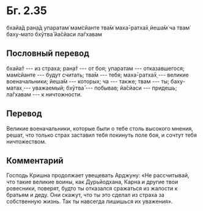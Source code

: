 # Бг. 2.35

бхайа̄д ран̣а̄д упаратам̇
мам̇сйанте тва̄м̇ маха̄-ратха̄х̣
йеша̄м̇ ча твам̇ баху-мато
бхӯтва̄ йа̄сйаси ла̄гхавам

## Пословный перевод

бхайа̄т --- из страха; ран̣а̄т --- от боя; упаратам --- отказавшегося;
мам̇сйанте --- будут считать; тва̄м --- тебя; маха̄-ратха̄х̣ --- великие
военачальники; йеша̄м --- которых; ча --- также; твам --- ты; баху-матах̣
--- уважаемый; бхӯтва̄ --- побывав; йа̄сйаси --- придешь; ла̄гхавам --- к
ничтожности.

## Перевод

Великие военачальники, которые были о тебе столь высокого мнения, решат,
что только страх заставил тебя покинуть поле боя, и сочтут тебя
ничтожеством.

## Комментарий

Господь Кришна продолжает увещевать Арджуну: «Не рассчитывай, что такие
великие воины, как Дурьйодхана, Карна и другие твои ровесники, поверят,
будто ты отказался сражаться из жалости к братьям и деду. Они скажут,
что ты это сделал из страха за собственную жизнь. Так ты навсегда
лишишься их уважения».
